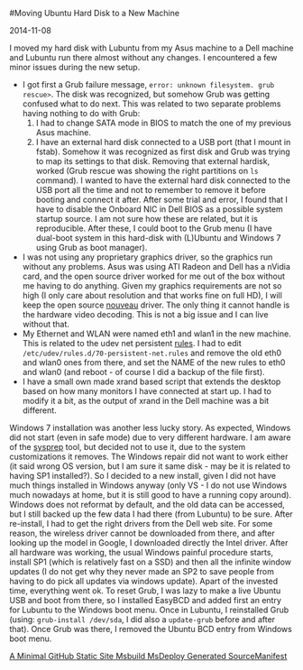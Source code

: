 #Moving Ubuntu Hard Disk to a New Machine

2014-11-08

<!--- tags: linux windows -->

I moved my hard disk with Lubuntu from my Asus machine to a Dell machine and Lubuntu run there almost without any changes. I encountered a few minor issues during the new setup.

* I got first a Grub failure message, `error: unknown filesystem. grub rescue>`. The disk was recognized, but somehow Grub was getting confused what to do next. This was related to two separate problems having nothing to do with Grub:
	1. I had to change SATA mode in BIOS to match the one of my previous Asus machine.
	1. I have an external hard disk connected to a USB port (that I mount in fstab). Somehow it was recognized as first disk and Grub was trying to map its settings to that disk. Removing that external hardisk, worked (Grub rescue was showing the right partitions on `ls` command). I wanted to have the external hard disk connected to the USB port all the time and not to remember to remove it before booting and connect it after. After some trial and error, I found that I have to disable the Onboard NIC in Dell BIOS as a possible system startup source. I am not sure how these are related, but it is reproducible.
After these, I could boot to the Grub menu (I have dual-boot system in this hard-disk with (L)Ubuntu and Windows 7 using Grub as boot manager).
* I was not using any proprietary graphics driver, so the graphics run without any problems. Asus was using ATI Radeon and Dell has a nVidia card, and the open source driver worked for me out of the box without me having to do anything. Given my graphics requirements are not so high (I only care about resolution and that works fine on full HD), I will keep the open source [nouveau](https://help.ubuntu.com/community/BinaryDriverHowto/Nvidia) driver. The only thing it cannot handle is the hardware video decoding. This is not a big issue and I can live without that.
* My Ethernet and WLAN were named eth1 and wlan1 in the new machine. This is related to the udev net persistent [rules](http://ubuntuforums.org/showthread.php?t=1007285). I had to edit `/etc/udev/rules.d/70-persistent-net.rules` and remove the old eth0 and wlan0 ones from there, and set the NAME of the new rules to eth0 and wlan0 (and reboot - of course I did a backup of the file first).
* I have a small own made xrand based script that extends the desktop based on how many monitors I have connected at start up. I had to modify it a bit, as the output of xrand in the Dell machine was a bit different.

Windows 7 installation was another less lucky story. As expected, Windows did not start (even in safe mode) due to very different hardware. I am aware of the [sysprep](http://technet.microsoft.com/en-us/library/cc721940.aspx) tool, but decided not to use it, due to the system customizations it removes. The Windows repair did not want to work either (it said wrong OS version, but I am sure it same disk - may be it is related to having SP1 installed?). So I decided to a new install, given I did not have much things installed in Windows anyway (only VS - I do not use Windows much nowadays at home, but it is still good to have a running copy around). Windows does not reformat by default, and the old data can be accessed, but I still backed up the few data I had there (from Lubuntu) to be sure. After re-install, I had to get the right drivers from the Dell web site. For some reason, the wireless driver cannot be downloaded from there, and after looking up the model in Google, I downloaded directly the Intel driver. After all hardware was working, the usual Windows painful procedure starts, install SP1 (which is relatively fast on a SSD) and then all the infinite window updates (I do not get why they never made an SP2 to save people from having to do pick all updates via windows update). Apart of the invested time, everything went ok. To reset Grub, I was lazy to make a live Ubuntu USB and boot from there, so I installed EasyBCD and added first an entry for Lubuntu to the Windows boot menu. Once in Lubuntu, I reinstalled Grub (using: `grub-install /dev/sda`, I did also a `update-grub` before and after that). Once Grub was there, I removed the Ubuntu BCD entry from Windows boot menu.

<ins class='nfooter'><a rel='prev' id='fprev' href='#blog/2014/2014-11-14-A-Minimal-GitHub-Static-Site.md'>A Minimal GitHub Static Site</a> <a rel='next' id='fnext' href='#blog/2014/2014-09-15-Msbuild-MsDeploy-Generated-SourceManifest.md'>Msbuild MsDeploy Generated SourceManifest</a></ins>
